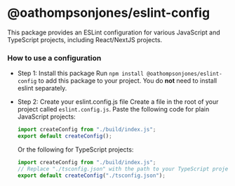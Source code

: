 # @oathompsonjones/eslint-config

This package provides an ESLint configuration for various JavaScript and TypeScript projects, including React/NextJS projects.

### How to use a configuration
- Step 1: Install this package
    Run `npm install @oathompsonjones/eslint-config` to add this package to your project. You do **not** need to install eslint separately.

- Step 2: Create your eslint.config.js file
    Create a file in the root of your project called `eslint.config.js`.
    Paste the following code for plain JavaScript projects:
    ```js
    import createConfig from "./build/index.js";
    export default createConfig();
    ```
    Or the following for TypeScript projects:
    ```js
    import createConfig from "./build/index.js";
    // Replace "./tsconfig.json" with the path to your TypeScript project configuration.
    export default createConfig("./tsconfig.json");
    ```